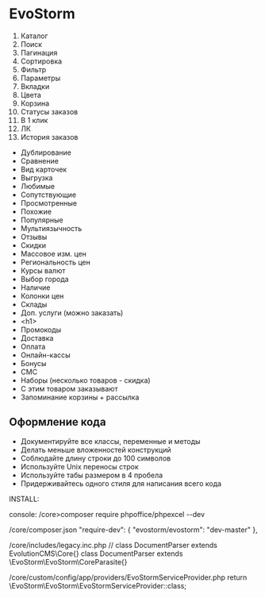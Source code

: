 # EvoStorm

1. Каталог
2. Поиск
3. Пагинация
4. Сортировка
5. Фильтр
6. Параметры
7. Вкладки
8. Цвета
9. Корзина
10. Статусы заказов
11. В 1 клик
12. ЛК
13. История заказов

- Дублирование
- Сравнение
- Вид карточек
- Выгрузка
- Любимые
- Сопутствующие
- Просмотренные
- Похожие
- Популярные
- Мультиязычность
- Отзывы
- Скидки
- Массовое изм. цен
- Региональность цен
- Курсы валют
- Выбор города
- Наличие
- Колонки цен
- Склады
- Доп. услуги (можно заказать)
- \<h1>
- Промокоды
- Доставка
- Оплата
- Онлайн-кассы
- Бонусы
- СМС
- Наборы (несколько товаров - скидка)
- С этим товаром заказывают
- Запоминание корзины + рассылка

## Оформление кода

- Документируйте все классы, переменные и методы
- Делать меньше вложенностей конструкций
- Соблюдайте длину строки до 100 символов
- Используйте Unix переносы строк
- Используйте табы размером в 4 пробела
- Придерживайтесь одного стиля для написания всего кода

INSTALL:

console:
/core>composer require phpoffice/phpexcel --dev

/core/composer.json
"require-dev": {
	"evostorm/evostorm": "dev-master"
},

/core/includes/legacy.inc.php
// class DocumentParser extends EvolutionCMS\Core{}
class DocumentParser extends \EvoStorm\EvoStorm\CoreParasite{}

/core/custom/config/app/providers/EvoStormServiceProvider.php
return \EvoStorm\EvoStorm\EvoStormServiceProvider::class;